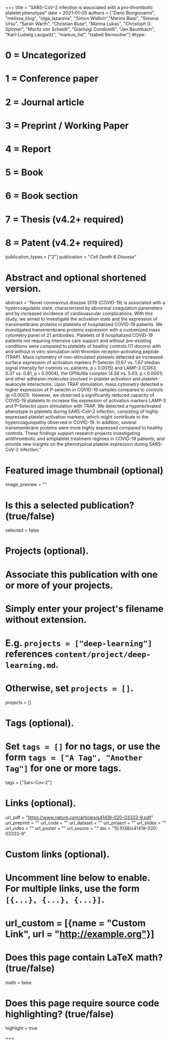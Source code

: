 +++
title = "SARS-CoV-2 infection is associated with a pro-thrombotic platelet phenotype"
date = 2021-01-05
authors = ["Dario Bongiovanni",  "melissa_klug", "olga_lazareva", "Simon Widlich","Marina Biasi", "Simona Ursu", "Sarah Warth", "Christian Buse", "Marina Lukas", "Christoph D. Spinner", "Moritz von Scheidt", "Gianluigi Condorelli", "Jan Baumbach", "Karl-Ludwig Laugwitz", "markus_list", "Isabell Bernocher"]
#type:
#    0 = Uncategorized
#    1 = Conference paper
#    2 = Journal article
#    3 = Preprint / Working Paper
#    4 = Report
#    5 = Book
#    6 = Book section
#    7 = Thesis (v4.2+ required)
#    8 = Patent (v4.2+ required)
publication_types = ["2"]
publication = "*Cell Death & Disease*"

# Abstract and optional shortened version.
abstract = "Novel coronavirus disease 2019 (COVID-19) is associated with a hypercoagulable state, characterized by abnormal coagulation parameters and by increased incidence of cardiovascular complications. With this study, we aimed to investigate the activation state and the expression of transmembrane proteins in platelets of hospitalized COVID-19 patients. We investigated transmembrane proteins expression with a customized mass cytometry panel of 21 antibodies. Platelets of 8 hospitalized COVID-19 patients not requiring intensive care support and without pre-existing conditions were compared to platelets of healthy controls (11 donors) with and without in vitro stimulation with thrombin receptor-activating peptide (TRAP). Mass cytometry of non-stimulated platelets detected an increased surface expression of activation markers P-Selectin (0.67 vs. 1.87 median signal intensity for controls vs. patients, p = 0.0015) and LAMP-3 (CD63, 0.37 vs. 0.81, p = 0.0004), the GPIIb/IIIa complex (4.58 vs. 5.03, p &#60; 0.0001) and other adhesion molecules involved in platelet activation and platelet–leukocyte interactions. Upon TRAP stimulation, mass cytometry detected a higher expression of P-selectin in COVID-19 samples compared to controls (p &#60;0.0001). However, we observed a significantly reduced capacity of COVID-19 platelets to increase the expression of activation markers LAMP-3 and P-Selectin upon stimulation with TRAP. We detected a hyperactivated phenotype in platelets during SARS-CoV-2 infection, consisting of highly expressed platelet activation markers, which might contribute to the hypercoagulopathy observed in COVID-19. In addition, several transmembrane proteins were more highly expressed compared to healthy controls. These findings support research projects investigating antithrombotic and antiplatelet treatment regimes in COVID-19 patients, and provide new insights on the phenotypical platelet expression during SARS-CoV-2 infection."

# Featured image thumbnail (optional)
image_preview = ""

# Is this a selected publication? (true/false)
selected = false

# Projects (optional).
#   Associate this publication with one or more of your projects.
#   Simply enter your project's filename without extension.
#   E.g. `projects = ["deep-learning"]` references `content/project/deep-learning.md`.
#   Otherwise, set `projects = []`.
projects = []

# Tags (optional).
#   Set `tags = []` for no tags, or use the form `tags = ["A Tag", "Another Tag"]` for one or more tags.
tags = ["Sars-Cov-2"]

# Links (optional).
url_pdf = "https://www.nature.com/articles/s41419-020-03333-9.pdf"
url_preprint = ""
url_code = ""
url_dataset = ""
url_project = ""
url_slides = ""
url_video = ""
url_poster = ""
url_source = ""
doi = "10.1038/s41419-020-03333-9"

# Custom links (optional).
#   Uncomment line below to enable. For multiple links, use the form `[{...}, {...}, {...}]`.
# url_custom = [{name = "Custom Link", url = "http://example.org"}]

# Does this page contain LaTeX math? (true/false)
math = false

# Does this page require source code highlighting? (true/false)
highlight = true

+++
